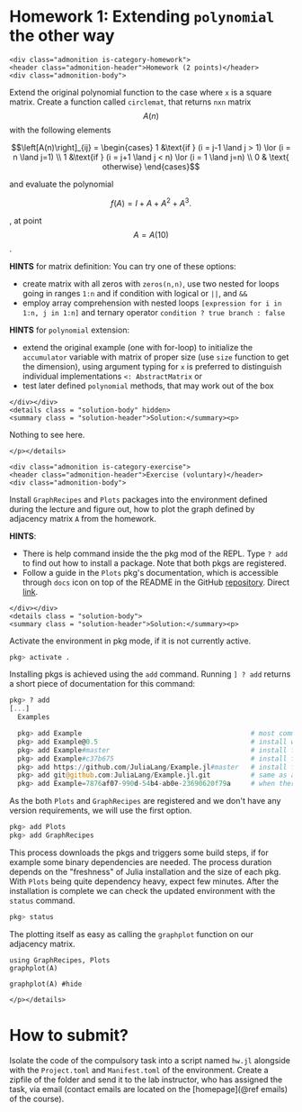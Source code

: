 # Homework 1: Extending `polynomial` the other way
```@raw html
<div class="admonition is-category-homework">
<header class="admonition-header">Homework (2 points)</header>
<div class="admonition-body">
```

Extend the original polynomial function to the case where `x` is a square matrix. Create a function called `circlemat`, that returns `nxn` matrix $$A(n)$$ with the following elements
```math
\left[A(n)\right]_{ij} = 
\begin{cases}
   1 &\text{if } (i = j-1 \land j > 1) \lor (i = n \land j=1) \\
   1 &\text{if } (i = j+1 \land j < n) \lor (i = 1 \land j=n) \\
   0 & \text{  otherwise}
\end{cases}
```
and evaluate the polynomial
```math
f(A) = I + A + A^2 + A^3.
```
, at point $$A = A(10)$$.

**HINTS** for matrix definition:
You can try one of these options:
- create matrix with all zeros with `zeros(n,n)`, use two nested for loops going in ranges `1:n` and if condition with logical or `||`, and `&&` 
- employ array comprehension with nested loops `[expression for i in 1:n, j in 1:n]` and ternary operator `condition ? true branch : false`

**HINTS** for `polynomial` extension:
- extend the original example (one with for-loop) to initialize the `accumulator` variable with matrix of proper size (use `size` function to get the dimension), using argument typing for `x` is preferred to distinguish individual implementations `<: AbstractMatrix`
or
- test later defined `polynomial` methods, that may work out of the box

```@raw html
</div></div>
<details class = "solution-body" hidden>
<summary class = "solution-header">Solution:</summary><p>
```

Nothing to see here.

```@raw html
</p></details>
```


```@raw html
<div class="admonition is-category-exercise">
<header class="admonition-header">Exercise (voluntary)</header>
<div class="admonition-body">
```
Install `GraphRecipes` and `Plots` packages into the environment defined during the lecture and figure out, how to plot the graph defined by adjacency matrix `A` from the homework.

**HINTS**:
- There is help command inside the the pkg mod of the REPL. Type `? add` to find out how to install a package. Note that both pkgs are registered.
- Follow a guide in the `Plots` pkg's documentation, which is accessible through `docs` icon on top of the README in the GitHub [repository](https://github.com/JuliaPlots/Plots.jl). Direct [link](http://docs.juliaplots.org/latest/graphrecipes/introduction/#GraphRecipes).

```@raw html
</div></div>
<details class = "solution-body">
<summary class = "solution-header">Solution:</summary><p>
```

Activate the environment in pkg mode, if it is not currently active.
```julia
pkg> activate .
```
Installing pkgs is achieved using the `add` command. Running `] ? add` returns a short piece of documentation for this command:
```julia
pkg> ? add
[...]
  Examples

  pkg> add Example                                          # most commonly used for registered pkgs (installs usually the latest release)
  pkg> add Example@0.5                                      # install with some specific version (realized through git tags)
  pkg> add Example#master                                   # install from master branch directly
  pkg> add Example#c37b675                                  # install from specific git commit
  pkg> add https://github.com/JuliaLang/Example.jl#master   # install from specific remote repository (when pkg is not registered)
  pkg> add git@github.com:JuliaLang/Example.jl.git          # same as above but using the ssh protocol
  pkg> add Example=7876af07-990d-54b4-ab0e-23690620f79a     # when there are multiple pkgs with the same name
```
As the both `Plots` and `GraphRecipes` are registered and we don't have any version requirements, we will use the first option.
```julia
pkg> add Plots
pkg> add GraphRecipes
```
This process downloads the pkgs and triggers some build steps, if for example some binary dependencies are needed. The process duration depends on the "freshness" of Julia installation and the size of each pkg. With `Plots` being quite dependency heavy, expect few minutes. After the installation is complete we can check the updated environment with the `status` command.
```julia
pkg> status
```

The plotting itself as easy as calling the `graphplot` function on our adjacency matrix.
```@repl lab01_base
using GraphRecipes, Plots
graphplot(A)
```
```@example  lab01_base
graphplot(A) #hide
```

```@raw html
</p></details>
```

# How to submit?
Isolate the code of the compulsory task into a script named `hw.jl` alongside with the `Project.toml` and `Manifest.toml` of the environment. Create a zipfile of the folder and send it to the lab instructor, who has assigned the task, via email (contact emails are located on the [homepage](@ref emails) of the course).
